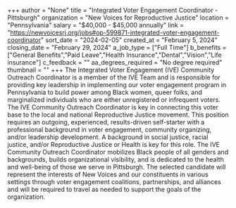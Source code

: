 +++
author = "None"
title = "Integrated Voter Engagement Coordinator - Pittsburgh"
organization = "New Voices for Reproductive Justice"
location = "Pennsylvania"
salary = "$40,000 - $45,000 annually"
link = "https://newvoicesrj.org/jobs#op-599871-integrated-voter-engagement-coordinator"
sort_date = "2024-02-05"
created_at = "February 5, 2024"
closing_date = "February 29, 2024"
a_job_type = ["Full Time"]
b_benefits = ["General Benefits","Paid Leave","Health Insurance","Dental","Vision","Life insurance"]
c_feedback = ""
aa_degrees_required = "No degree required"
thumbnail = ""
+++
The Integrated Voter Engagement (IVE) Community Outreach Coordinator is a member of the IVE Team and is responsible for providing key leadership in implementing our voter engagement program in Pennsylvania to build power among Black women, queer folks, and marginalized individuals who are either unregistered or infrequent voters. The IVE Community Outreach Coordinator is key in connecting this voter base to the local and national  Reproductive Justice movement. This position requires an outgoing, experienced, results-driven self-starter with a professional background in voter engagement, community organizing, and/or leadership development. A background in social justice, racial justice, and/or Reproductive Justice or Health is key for this role. The IVE Community Outreach Coordinator mobilizes Black people of all genders and backgrounds, builds organizational visibility, and is dedicated to the health and well-being of those we serve in Pittsburgh. The selected candidate will represent the interests of New Voices and our constituents in various settings through voter engagement coalitions, partnerships, and alliances and will be required to travel as needed to support the goals of the organization.

